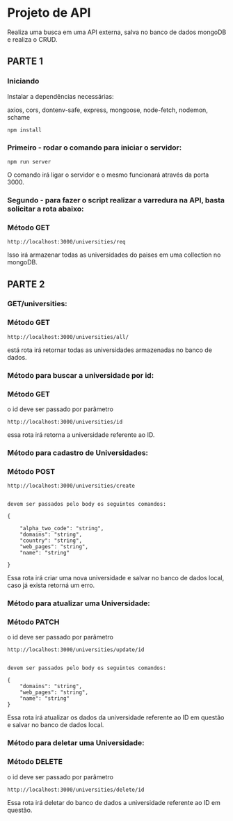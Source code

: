 # Projeto de API 

Realiza uma busca em uma API externa, salva no banco de dados mongoDB e realiza o CRUD. 

## PARTE 1 

### Iniciando 

Instalar a dependências necessárias:

axios, cors, dontenv-safe, express, mongoose, node-fetch, nodemon, schame

```
npm install 

```


### Primeiro - rodar o comando para iniciar o servidor:

```
npm run server

```
O comando irá ligar o servidor e o mesmo funcionará através da porta 3000.

### Segundo - para fazer o script realizar a varredura na API, basta solicitar a rota abaixo:

### Método GET

```
http://localhost:3000/universities/req

```
Isso irá armazenar todas as universidades do paises em uma collection no mongoDB.


## PARTE 2


### GET/universities:

### Método GET

```
http://localhost:3000/universities/all/

```
está rota irá retornar todas as universidades armazenadas no banco de dados.


### Método para buscar a universidade por id:

### Método GET

o id deve ser passado por parâmetro

```
http://localhost:3000/universities/id

```
essa rota irá retorna a universidade referente ao ID.


### Método para cadastro de Universidades:

### Método POST

```
http://localhost:3000/universities/create


devem ser passados pelo body os seguintes comandos: 

{

    "alpha_two_code": "string",
    "domains": "string",
    "country": "string",
    "web_pages": "string",
    "name": "string"

}

```

Essa rota irá criar uma nova universidade e salvar no banco de dados local, caso já exista retorná um erro. 

### Método para atualizar uma Universidade:

### Método PATCH

o id deve ser passado por parâmetro

```
http://localhost:3000/universities/update/id


devem ser passados pelo body os seguintes comandos: 

{
    "domains": "string",
    "web_pages": "string",
    "name": "string"
}

```

Essa rota irá atualizar os dados da universidade referente ao ID em questão e salvar no banco de dados local. 

### Método para deletar uma Universidade:

### Método DELETE

o id deve ser passado por parâmetro

```
http://localhost:3000/universities/delete/id

```

Essa rota irá deletar do banco de dados a universidade referente ao ID em questão.
